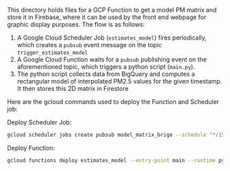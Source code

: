 This directory holds files for a GCP Function to get a model PM matrix and store it in Firebase, where it can be used by the front end webpage for graphic display purposes. The flow is as follows:

1. A Google Cloud Scheduler Job (`estimates_model`) fires periodically, which creates a `pubsub` event message on the topic `trigger_estimates_model`
2. A Google Cloud Function waits for a `pubsub` publishing event on the aforementioned topic, which triggers a python script (`main.py`).
3. The python script collects data from BigQuery and computes a rectangular model of interpolated PM2.5 values for the given timestamp. It then stores this 2D matrix in Firestore

Here are the gcloud commands used to deploy the Function and Scheduler job:

Deploy Scheduler Job:
```bash
gcloud scheduler jobs create pubsub model_matrix_brige --schedule "*/15 * * * *" --topic trigger_estimates_model --message-body "PewPew"
```
Deploy Function:
```bash
gcloud functions deploy estimates_model --entry-point main --runtime python38 --trigger-resource trigger_estimates_model --trigger-event google.pubsub.topic.publish --timeout 540s --env-vars-file .env.yaml
```
